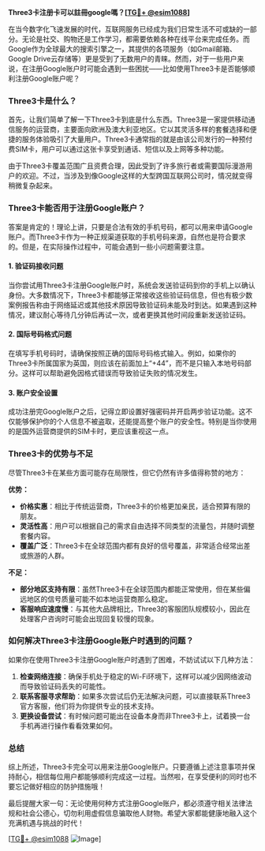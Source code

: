 **Three3卡注册卡可以註冊google嗎？[[TG💪+ @esim1088](https://t.me/s/esim1088)]**

在当今数字化飞速发展的时代，互联网服务已经成为我们日常生活不可或缺的一部分。无论是社交、购物还是工作学习，都需要依赖各种在线平台来完成任务。而Google作为全球最大的搜索引擎之一，其提供的各项服务（如Gmail邮箱、Google Drive云存储等）更是受到了无数用户的青睐。然而，对于一些用户来说，在注册Google账户时可能会遇到一些困扰——比如使用Three3卡是否能够顺利注册Google账户呢？

### Three3卡是什么？

首先，让我们简单了解一下Three3卡到底是什么东西。Three3是一家提供移动通信服务的运营商，主要面向欧洲及澳大利亚地区。它以其灵活多样的套餐选择和便捷的服务体验吸引了大量用户。Three3卡通常指的就是由该公司发行的一种预付费SIM卡，用户可以通过这张卡享受到通话、短信以及上网等多种功能。

由于Three3卡覆盖范围广且资费合理，因此受到了许多旅行者或需要国际漫游用户的欢迎。不过，当涉及到像Google这样的大型跨国互联网公司时，情况就变得稍微复杂起来。

### Three3卡能否用于注册Google账户？

答案是肯定的！理论上讲，只要是合法有效的手机号码，都可以用来申请Google账户。而Three3卡作为一种正规渠道获取的手机号码来源，自然也是符合要求的。但是，在实际操作过程中，可能会遇到一些小问题需要注意。

#### 1. 验证码接收问题
当你尝试用Three3卡注册Google账户时，系统会发送验证码到你的手机上以确认身份。大多数情况下，Three3卡都能够正常接收这些验证码信息，但也有极少数案例报告称由于网络延迟或其他技术原因导致验证码未能及时到达。如果遇到这种情况，建议耐心等待几分钟后再试一次，或者更换其他时间段重新发送验证码。

#### 2. 国际号码格式问题
在填写手机号码时，请确保按照正确的国际号码格式输入。例如，如果你的Three3卡所属国家为英国，则应该在前面加上“+44”，而不是只输入本地号码部分。这样可以帮助避免因格式错误而导致验证失败的情况发生。

#### 3. 账户安全设置
成功注册完Google账户之后，记得立即设置好强密码并开启两步验证功能。这不仅能够保护你的个人信息不被盗取，还能提高整个账户的安全性。特别是当你使用的是国外运营商提供的SIM卡时，更应该重视这一点。

### Three3卡的优势与不足

尽管Three3卡在某些方面可能存在局限性，但它仍然有许多值得称赞的地方：

**优势：**
- **价格实惠**：相比于传统运营商，Three3卡的价格更加亲民，适合预算有限的朋友。
- **灵活性高**：用户可以根据自己的需求自由选择不同类型的流量包，并随时调整套餐内容。
- **覆盖广泛**：Three3卡在全球范围内都有良好的信号覆盖，非常适合经常出差或旅游的人群。

**不足：**
- **部分地区支持有限**：虽然Three3卡在全球范围内都能正常使用，但在某些偏远地区的信号质量可能不如本地运营商那么稳定。
- **客服响应速度慢**：与其他大品牌相比，Three3的客服团队规模较小，因此在处理客户咨询时可能会出现回复较慢的现象。

### 如何解决Three3卡注册Google账户时遇到的问题？

如果你在使用Three3卡注册Google账户时遇到了困难，不妨试试以下几种方法：

1. **检查网络连接**：确保手机处于稳定的Wi-Fi环境下，这样可以减少因网络波动而导致验证码丢失的可能性。
2. **联系客服寻求帮助**：如果多次尝试后仍无法解决问题，可以直接联系Three3官方客服，他们将为你提供专业的技术支持。
3. **更换设备尝试**：有时候问题可能出在设备本身而非Three3卡上，试着换一台手机再进行操作看看效果如何。

### 总结

综上所述，Three3卡完全可以用来注册Google账户。只要遵循上述注意事项并保持耐心，相信每位用户都能够顺利完成这一过程。当然啦，在享受便利的同时也不要忘记做好相应的防护措施哦！

最后提醒大家一句：无论使用何种方式注册Google账户，都必须遵守相关法律法规和社会公德心，切勿利用虚假信息骗取他人财物。希望大家都能健康地融入这个充满机遇与挑战的时代！

[[TG💪+ @esim1088](https://t.me/s/esim1088) ![Image](https://i.postimg.cc/4NQfJmqS/Snipaste-2025-05-13-00-14-12.png)]